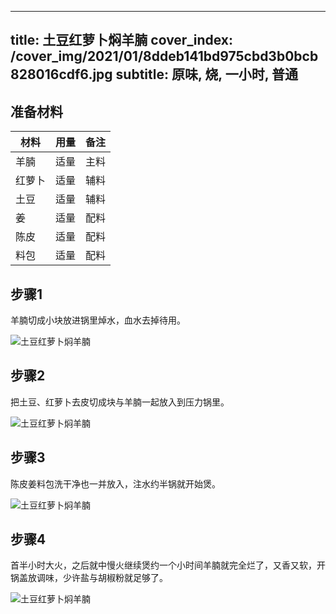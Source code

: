 
---
title: 土豆红萝卜焖羊腩
cover_index: /cover_img/2021/01/8ddeb141bd975cbd3b0bcb828016cdf6.jpg
subtitle: 原味, 烧, 一小时, 普通
---

## 准备材料

| 材料     | 用量 | 备注|
| ------- | ----- | --- |
| 羊腩 | 适量| 主料 |
| 红萝卜 | 适量| 辅料 |
| 土豆 | 适量| 辅料 |
| 姜 | 适量| 配料 |
| 陈皮 | 适量| 配料 |
| 料包 | 适量| 配料 |

## 步骤1

羊腩切成小块放进锅里焯水，血水去掉待用。

![土豆红萝卜焖羊腩](https://i8.meishichina.com/attachment/recipe/201010/201010010421051.jpg?x-oss-process=style/p320) 

## 步骤2

把土豆、红萝卜去皮切成块与羊腩一起放入到压力锅里。

![土豆红萝卜焖羊腩](https://i8.meishichina.com/attachment/recipe/201010/201010010422513.jpg?x-oss-process=style/p320) 

## 步骤3

陈皮姜料包洗干净也一并放入，注水约半锅就开始煲。

![土豆红萝卜焖羊腩](https://i8.meishichina.com/attachment/recipe/201010/201010010424314.jpg?x-oss-process=style/p320) 

## 步骤4

首半小时大火，之后就中慢火继续煲约一个小时间羊腩就完全烂了，又香又软，开锅盖放调味，少许盐与胡椒粉就足够了。

![土豆红萝卜焖羊腩](https://i8.meishichina.com/attachment/recipe/201010/201010010425318.jpg?x-oss-process=style/p320) 

